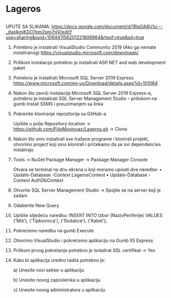 # Lageros

##

UPUTE SA SLIKAMA: https://docs.google.com/document/d/1RleDA6U1u---_dwIAmjKDO7pm2gm7nlV/edit?usp=sharing&ouid=106441156201221806964&rtpof=true&sd=true

1.	Potrebno je instalirati VisualStudio Community 2019 (Ako ga nemate instaliranog)
    https://visualstudio.microsoft.com/downloads/
2.	Prilikom instalacije potrebno je instalirati ASP.NET and web development paket
 
3.	Potrebno je instalirati Microsoft SQL Server 2019 Express 
    https://www.microsoft.com/en-us/Download/details.aspx?id=101064
 
4.	Nakon što završi instalacija Microsoft SQL Server 2019 Express-a, potrebno je instalirati SQL Server Management Studio – pritiskom na gumb Install SSMS i preuzimanjem sa linka
 
5.	Pokrenite kloniranje repozitorija sa GitHub-a
 
    Upišite u polje Repository location -> https://github.com/FilipMostovac/Lageros.git -> Clone
 
6.	Nakon što smo instalirali sve tražene programe i klonirali projekt, otvorimo project koji smo klonirali i pričekamo da se svi dependencies instaliraju

7.	Tools -> NuGet Package Manager -> Package Manager Console
 
    Otvara se terminal na dnu ekrana u koji moramo upisati dve naredbe:
    •	Update-Database -Context LagerosContext
    •	Update-Database -Context AuthDbContext
 
8.	Otvorite SQL Server Management Studio -> Spojite se na server koji je zadani
 
9.	Odaberite New Query
 
10.	Upišite slijedeću naredbu:
    INSERT INTO Izbor (NazivPeriferije) VALUES ('Miš'), ('Tipkovnica'), ('Slušalice'), ('Kabel');
 
11.	Pokrećemo naredbu na gumb Execute
 
12.	Otovrimo VisualStudio i pokrećemo aplikaciju na Gumb IIS Express
 
13.	Prilikom prvog pokretanje potrebno je isntalirat SSL certifikat -> Yes
14.	Kako bi aplikacija uredno radila potrebno je:

    a) Unesite novi sektor u aplikaciju

    b) Unesite novog zaposlenika u aplikaciju
 
    c) Unesite novog administratora u aplikaciju

 
 

 

